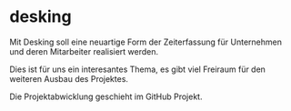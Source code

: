 # desking
Mit Desking soll eine neuartige Form der Zeiterfassung für Unternehmen und deren Mitarbeiter realisiert werden.

Dies ist für uns ein interesantes Thema, es gibt viel Freiraum für den weiteren Ausbau des Projektes.

Die Projektabwicklung geschieht im GitHub Projekt.